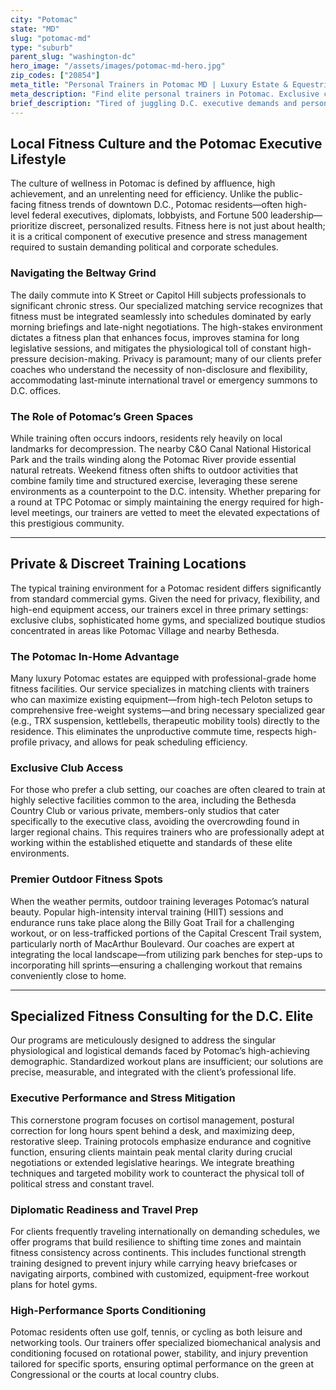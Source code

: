 ```yaml
---
city: "Potomac"
state: "MD"
slug: "potomac-md"
type: "suburb"
parent_slug: "washington-dc"
hero_image: "/assets/images/potomac-md-hero.jpg"
zip_codes: ["20854"]
meta_title: "Personal Trainers in Potomac MD | Luxury Estate & Equestrian Fitness"
meta_description: "Find elite personal trainers in Potomac. Exclusive coaching for private estates, equestrian properties, and high-end home gym design."
brief_description: "Tired of juggling D.C. executive demands and personal wellness? Find your elite personal trainer in Potomac, MD, specializing in high-stress, results-driven fitness. We match you with certified coaches offering discreet, in-home training or private studio sessions near Congressional Country Club. Achieve peak performance tailored to your high-profile schedule and demanding goals. Start your personalized Potomac fitness consultation today and reclaim your time and health."
---
```

## Local Fitness Culture and the Potomac Executive Lifestyle

The culture of wellness in Potomac is defined by affluence, high achievement, and an unrelenting need for efficiency. Unlike the public-facing fitness trends of downtown D.C., Potomac residents—often high-level federal executives, diplomats, lobbyists, and Fortune 500 leadership—prioritize discreet, personalized results. Fitness here is not just about health; it is a critical component of executive presence and stress management required to sustain demanding political and corporate schedules.

### Navigating the Beltway Grind

The daily commute into K Street or Capitol Hill subjects professionals to significant chronic stress. Our specialized matching service recognizes that fitness must be integrated seamlessly into schedules dominated by early morning briefings and late-night negotiations. The high-stakes environment dictates a fitness plan that enhances focus, improves stamina for long legislative sessions, and mitigates the physiological toll of constant high-pressure decision-making. Privacy is paramount; many of our clients prefer coaches who understand the necessity of non-disclosure and flexibility, accommodating last-minute international travel or emergency summons to D.C. offices.

### The Role of Potomac’s Green Spaces

While training often occurs indoors, residents rely heavily on local landmarks for decompression. The nearby C&O Canal National Historical Park and the trails winding along the Potomac River provide essential natural retreats. Weekend fitness often shifts to outdoor activities that combine family time and structured exercise, leveraging these serene environments as a counterpoint to the D.C. intensity. Whether preparing for a round at TPC Potomac or simply maintaining the energy required for high-level meetings, our trainers are vetted to meet the elevated expectations of this prestigious community.

---

## Private & Discreet Training Locations

The typical training environment for a Potomac resident differs significantly from standard commercial gyms. Given the need for privacy, flexibility, and high-end equipment access, our trainers excel in three primary settings: exclusive clubs, sophisticated home gyms, and specialized boutique studios concentrated in areas like Potomac Village and nearby Bethesda.

### The Potomac In-Home Advantage

Many luxury Potomac estates are equipped with professional-grade home fitness facilities. Our service specializes in matching clients with trainers who can maximize existing equipment—from high-tech Peloton setups to comprehensive free-weight systems—and bring necessary specialized gear (e.g., TRX suspension, kettlebells, therapeutic mobility tools) directly to the residence. This eliminates the unproductive commute time, respects high-profile privacy, and allows for peak scheduling efficiency.

### Exclusive Club Access

For those who prefer a club setting, our coaches are often cleared to train at highly selective facilities common to the area, including the Bethesda Country Club or various private, members-only studios that cater specifically to the executive class, avoiding the overcrowding found in larger regional chains. This requires trainers who are professionally adept at working within the established etiquette and standards of these elite environments.

### Premier Outdoor Fitness Spots

When the weather permits, outdoor training leverages Potomac’s natural beauty. Popular high-intensity interval training (HIIT) sessions and endurance runs take place along the Billy Goat Trail for a challenging workout, or on less-trafficked portions of the Capital Crescent Trail system, particularly north of MacArthur Boulevard. Our coaches are expert at integrating the local landscape—from utilizing park benches for step-ups to incorporating hill sprints—ensuring a challenging workout that remains conveniently close to home.

---

## Specialized Fitness Consulting for the D.C. Elite

Our programs are meticulously designed to address the singular physiological and logistical demands faced by Potomac’s high-achieving demographic. Standardized workout plans are insufficient; our solutions are precise, measurable, and integrated with the client’s professional life.

### Executive Performance and Stress Mitigation

This cornerstone program focuses on cortisol management, postural correction for long hours spent behind a desk, and maximizing deep, restorative sleep. Training protocols emphasize endurance and cognitive function, ensuring clients maintain peak mental clarity during crucial negotiations or extended legislative hearings. We integrate breathing techniques and targeted mobility work to counteract the physical toll of political stress and constant travel.

### Diplomatic Readiness and Travel Prep

For clients frequently traveling internationally on demanding schedules, we offer programs that build resilience to shifting time zones and maintain fitness consistency across continents. This includes functional strength training designed to prevent injury while carrying heavy briefcases or navigating airports, combined with customized, equipment-free workout plans for hotel gyms.

### High-Performance Sports Conditioning

Potomac residents often use golf, tennis, or cycling as both leisure and networking tools. Our trainers offer specialized biomechanical analysis and conditioning focused on rotational power, stability, and injury prevention tailored for specific sports, ensuring optimal performance on the green at Congressional or the courts at local country clubs.